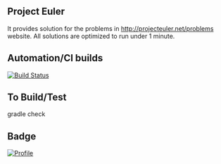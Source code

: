 Project Euler
--------------
It provides solution for the problems in http://projecteuler.net/problems website.
All solutions are optimized to run under 1 minute.

Automation/CI builds
------------------------
[![Build Status](https://travis-ci.org/bala-sankar/ProjectEuler.svg?branch=master)](https://travis-ci.org/bala-sankar/ProjectEuler)

To Build/Test
---------------
gradle check

Badge
---------
[![Profile](https://projecteuler.net/profile/balasankar.png)](https://projecteuler.net/profile/balasankar.png)
